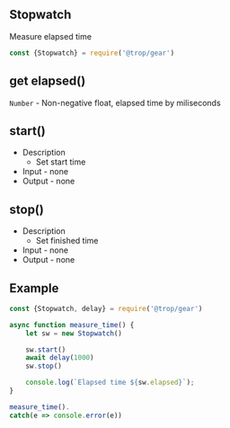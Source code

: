 ## Stopwatch

Measure elapsed time

```js
const {Stopwatch} = require('@trop/gear')
```

## get elapsed()

`Number` - Non-negative float, elapsed time by miliseconds

## start()

* Description
    * Set start time
* Input - none
* Output -  none

## stop()

* Description
    * Set finished time
* Input - none
* Output - none

## Example

```js
const {Stopwatch, delay} = require('@trop/gear')

async function measure_time() {
    let sw = new Stopwatch()

    sw.start()
    await delay(1000)
    sw.stop()

    console.log(`Elapsed time ${sw.elapsed}`);
}

measure_time().
catch(e => console.error(e))
```
